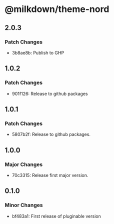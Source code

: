 # @milkdown/theme-nord

## 2.0.3

### Patch Changes

-   3b8ae8b: Publish to GHP

## 1.0.2

### Patch Changes

-   901f126: Release to github packages

## 1.0.1

### Patch Changes

-   5807b2f: Release to github packages.

## 1.0.0

### Major Changes

-   70c3315: Release first major version.

## 0.1.0

### Minor Changes

-   bf483a1: First release of pluginable version
